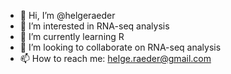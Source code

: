 - 👋 Hi, I’m @helgeraeder
- 👀 I’m interested in RNA-seq analysis
- 🌱 I’m currently learning R
- 💞️ I’m looking to collaborate on RNA-seq analysis
- 📫 How to reach me: helge.raeder@gmail.com

<!---
helgeraeder/helgeraeder is a ✨ special ✨ repository because its `README.md` (this file) appears on your GitHub profile.
You can click the Preview link to take a look at your changes.
--->
